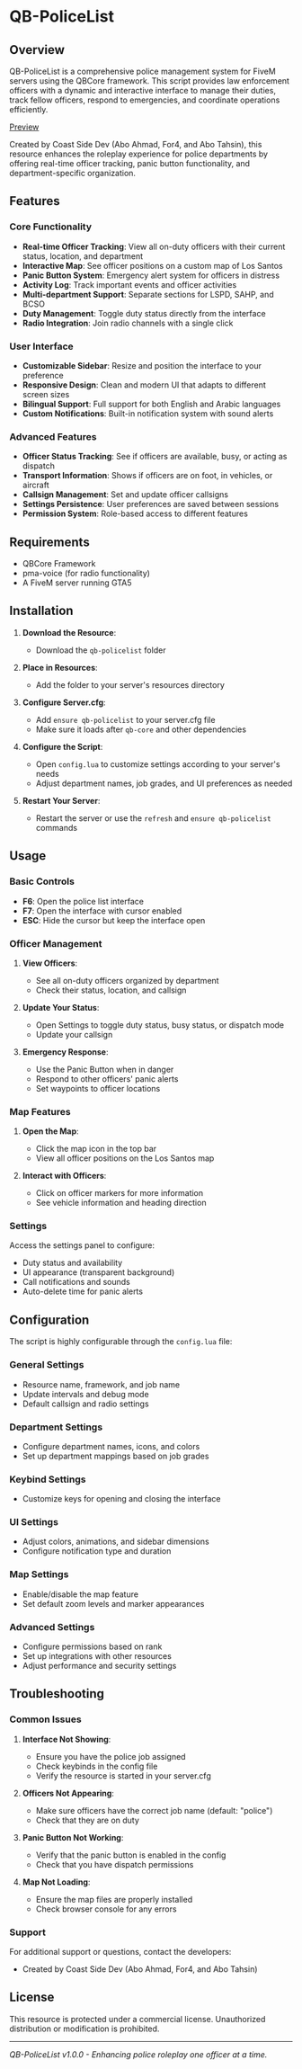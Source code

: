 # QB-PoliceList

## Overview
QB-PoliceList is a comprehensive police management system for FiveM servers using the QBCore framework. This script provides law enforcement officers with a dynamic and interactive interface to manage their duties, track fellow officers, respond to emergencies, and coordinate operations efficiently.

[Preview](https://youtu.be/FRT327GHDjE?si=2qwLa6TcqCGz2Lx7)

Created by Coast Side Dev (Abo Ahmad, For4, and Abo Tahsin), this resource enhances the roleplay experience for police departments by offering real-time officer tracking, panic button functionality, and department-specific organization.

## Features

### Core Functionality
- **Real-time Officer Tracking**: View all on-duty officers with their current status, location, and department
- **Interactive Map**: See officer positions on a custom map of Los Santos
- **Panic Button System**: Emergency alert system for officers in distress
- **Activity Log**: Track important events and officer activities
- **Multi-department Support**: Separate sections for LSPD, SAHP, and BCSO
- **Duty Management**: Toggle duty status directly from the interface
- **Radio Integration**: Join radio channels with a single click

### User Interface
- **Customizable Sidebar**: Resize and position the interface to your preference
- **Responsive Design**: Clean and modern UI that adapts to different screen sizes
- **Bilingual Support**: Full support for both English and Arabic languages
- **Custom Notifications**: Built-in notification system with sound alerts

### Advanced Features
- **Officer Status Tracking**: See if officers are available, busy, or acting as dispatch
- **Transport Information**: Shows if officers are on foot, in vehicles, or aircraft
- **Callsign Management**: Set and update officer callsigns
- **Settings Persistence**: User preferences are saved between sessions
- **Permission System**: Role-based access to different features

## Requirements
- QBCore Framework
- pma-voice (for radio functionality)
- A FiveM server running GTA5

## Installation

1. **Download the Resource**:
   - Download the `qb-policelist` folder

2. **Place in Resources**:
   - Add the folder to your server's resources directory

3. **Configure Server.cfg**:
   - Add `ensure qb-policelist` to your server.cfg file
   - Make sure it loads after `qb-core` and other dependencies

4. **Configure the Script**:
   - Open `config.lua` to customize settings according to your server's needs
   - Adjust department names, job grades, and UI preferences as needed

5. **Restart Your Server**:
   - Restart the server or use the `refresh` and `ensure qb-policelist` commands

## Usage

### Basic Controls
- **F6**: Open the police list interface
- **F7**: Open the interface with cursor enabled
- **ESC**: Hide the cursor but keep the interface open

### Officer Management
1. **View Officers**:
   - See all on-duty officers organized by department
   - Check their status, location, and callsign

2. **Update Your Status**:
   - Open Settings to toggle duty status, busy status, or dispatch mode
   - Update your callsign

3. **Emergency Response**:
   - Use the Panic Button when in danger
   - Respond to other officers' panic alerts
   - Set waypoints to officer locations

### Map Features
1. **Open the Map**:
   - Click the map icon in the top bar
   - View all officer positions on the Los Santos map

2. **Interact with Officers**:
   - Click on officer markers for more information
   - See vehicle information and heading direction

### Settings
Access the settings panel to configure:
- Duty status and availability
- UI appearance (transparent background)
- Call notifications and sounds
- Auto-delete time for panic alerts

## Configuration
The script is highly configurable through the `config.lua` file:

### General Settings
- Resource name, framework, and job name
- Update intervals and debug mode
- Default callsign and radio settings

### Department Settings
- Configure department names, icons, and colors
- Set up department mappings based on job grades

### Keybind Settings
- Customize keys for opening and closing the interface

### UI Settings
- Adjust colors, animations, and sidebar dimensions
- Configure notification type and duration

### Map Settings
- Enable/disable the map feature
- Set default zoom levels and marker appearances

### Advanced Settings
- Configure permissions based on rank
- Set up integrations with other resources
- Adjust performance and security settings

## Troubleshooting

### Common Issues
1. **Interface Not Showing**:
   - Ensure you have the police job assigned
   - Check keybinds in the config file
   - Verify the resource is started in your server.cfg

2. **Officers Not Appearing**:
   - Make sure officers have the correct job name (default: "police")
   - Check that they are on duty

3. **Panic Button Not Working**:
   - Verify that the panic button is enabled in the config
   - Check that you have dispatch permissions

4. **Map Not Loading**:
   - Ensure the map files are properly installed
   - Check browser console for any errors

### Support
For additional support or questions, contact the developers:
- Created by Coast Side Dev (Abo Ahmad, For4, and Abo Tahsin)

## License
This resource is protected under a commercial license. Unauthorized distribution or modification is prohibited.

---

*QB-PoliceList v1.0.0 - Enhancing police roleplay one officer at a time.*
